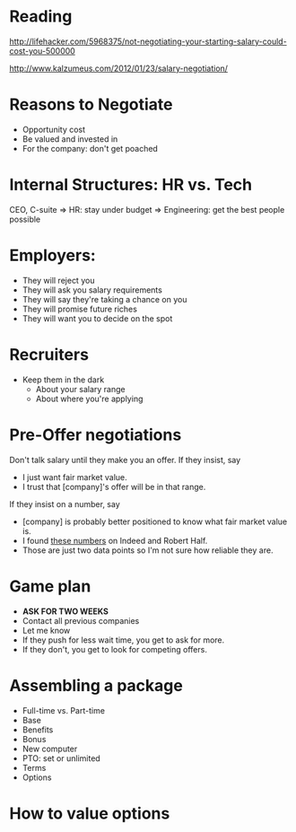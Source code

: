 # Reading

http://lifehacker.com/5968375/not-negotiating-your-starting-salary-could-cost-you-500000

http://www.kalzumeus.com/2012/01/23/salary-negotiation/

# Reasons to Negotiate
* Opportunity cost
* Be valued and invested in
* For the company: don't get poached

# Internal Structures: HR vs. Tech
CEO, C-suite
=> HR: stay under budget
=> Engineering: get the best people possible

# Employers:
* They will reject you
* They will ask you salary requirements
* They will say they're taking a chance on you
* They will promise future riches
* They will want you to decide on the spot

# Recruiters
* Keep them in the dark
  * About your salary range
  * About where you're applying

# Pre-Offer negotiations
Don't talk salary until they make you an offer. If they insist, say
  * I just want fair market value.
  * I trust that [company]'s offer will be in that range.

If they insist on a number, say
  * [company] is probably better positioned to know what fair market value is.
  * I found [these numbers][salary-data] on Indeed and Robert Half.
  * Those are just two data points so I'm not sure how reliable they are.

[salary-data]: ../negotiating/salary-data.md

# Game plan
 * **ASK FOR TWO WEEKS**
 * Contact all previous companies
 * Let me know
 * If they push for less wait time, you get to ask for more.
 * If they don't, you get to look for competing offers.

# Assembling a package
* Full-time vs. Part-time
* Base
* Benefits
* Bonus 
* New computer
* PTO: set or unlimited
* Terms
* Options

# How to value options

